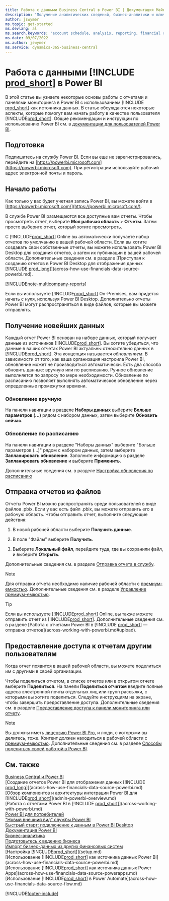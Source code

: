 ```yaml
---
title: Работа с данными Business Central в Power BI | Документация Майкрософт
description: 'Получение аналитических сведений, бизнес-аналитики и ключевых показателей эффективности из данных Business Central с помощью Power BI.'
author: jswymer
ms.topic: get-started
ms.devlang: al
ms.search.keywords: 'account schedule, analysis, reporting, financial report, business intelligence, KPI'
ms.date: 09/07/2022
ms.author: jswymer
ms.service: dynamics-365-business-central
---
```

# <a name="work-with--data-in-power-bi"></a>Работа с данными [!INCLUDE [prod_short](includes/prod_short.md)] в Power BI

В этой статье вы узнаете некоторые основы работы с отчетами и панелями мониторинга в Power BI с использованием [!INCLUDE [prod_short](includes/prod_short.md)] как источника данных. В статье обсуждаются некоторые аспекты, которые помогут вам начать работу в качестве пользователя [!INCLUDE[prod_short](includes/prod_short.md)]. Общие рекомендации и инструкции по использованию Power BI см. в [документации для пользователей Power BI](/power-bi/consumer).

## <a name="get-ready"></a>Подготовка

Подпишитесь на службу Power BI. Если вы еще не зарегистрировались, перейдите на [https://powerbi.microsoft.com](https://powerbi.microsoft.com). При регистрации используйте рабочий адрес электронной почты и пароль.

## <a name="get-started"></a>Начало работы

Как только у вас будет учетная запись Power BI, вы можете войти в [https://powerbi.microsoft.com/](https://powerbi.microsoft.com/).

В службе Power BI размещаются все доступные вам отчеты. Чтобы просмотреть отчет, выберите **Моя рабочая область** > **Отчеты**. Затем просто выберите отчет, который хотите просмотреть.

С [!INCLUDE[prod_short](includes/prod_short.md)] Online вы автоматически получаете набор отчетов по умолчанию в вашей рабочей области. Если вы хотите создавать свои собственные отчеты, вы можете использовать Power BI Desktop для создания отчетов, а затем их публикации в вашей рабочей области. Дополнительные сведения см. в разделе [Приступая к созданию отчетов в Power BI Desktop для отображения данных [!INCLUDE [prod_long](includes/prod_long.md)]](across-how-use-financials-data-source-powerbi.md).

[!INCLUDE[note-multicompany-reports](includes/note-multicompany-reports.md)]

Если вы используете [!INCLUDE[prod_short](includes/prod_short.md)] On-Premises, вам придется начать с нуля, используя Power BI Desktop. Дополнительно отчеты Power BI могут распространяться в виде файлов, которые вы можете отправлять.

## <a name="get-the-latest-data"></a>Получение новейших данных

Каждый отчет Power BI основан на наборе данных, который получает данные из источников [!INCLUDE[prod_short](includes/prod_short.md)]. Вы хотите убедиться, что данные в ваших отчетах Power BI актуальны относительно данных в [!INCLUDE[prod_short](includes/prod_short.md)]. Эта концепция называется *обновлением*.  В зависимости от того, как ваша организация настроила Power BI, обновление может не производиться автоматически. Есть два способа обновить данные: вручную или по расписанию. Ручное обновление выполняется по запросу по мере необходимости. Обновление по расписанию позволяет выполнять автоматическое обновление через определенные промежутки времени.

### <a name="refresh-manually"></a>Обновление вручную

На панели навигации в разделе **Наборы данных** выберите **Больше параметров (...)** рядом с набором данных, затем выберите **Обновить сейчас**.

### <a name="schedule-a-refresh"></a>Обновление по расписанию

На панели навигации в разделе "Наборы данных" выберите "Больше параметров (...)" рядом с набором данных, затем выберите **Запланировать обновление**. Заполните информацию в разделе **Запланировать обновление** и выберите **Применить**.

Дополнительные сведения см. в разделе [Настройка обновления по расписанию](/power-bi/connect-data/refresh-scheduled-refresh)

## <a name="upload-reports-from-files"></a><a name="upload"></a>Отправка отчетов из файлов

Отчеты Power BI можно распространять среди пользователей в виде файлов .pbix. Если у вас есть файл .pbix, вы можете отправить его в рабочую область. Чтобы отправить отчет, выполните следующие действия:

1. В новой рабочей области выберите **Получить данные**.

2. В поле "Файлы" выберите **Получить**.

3. Выберите **Локальный файл**, перейдите туда, где вы сохранили файл, и выберите **Открыть**.

Дополнительные сведения см. в разделе [Отправка отчета в службу](/power-bi/paginated-reports/paginated-reports-quickstart-aw#upload-the-report-to-the-service).

> [!NOTE]
> Для отправки отчета необходимо наличие рабочей области с [премиум-емкостью](/power-bi/service-premium-what-is). Дополнительные сведения см. в разделе [Управление премиум-емкостью](/power-bi/admin/service-premium-capacity-manage). 

> [!TIP]
> Если вы используете [!INCLUDE[prod_short](includes/prod_short.md)] Online, вы также можете отправить отчет из [!INCLUDE[prod_short](includes/prod_short.md)]. Дополнительные сведения см. в разделе [Работа с отчетами Power BI в [!INCLUDE [prod_short](includes/prod_short.md)] — отправка отчетов](across-working-with-powerbi.md#upload).

## <a name="share-reports-with-others"></a><a name="share"></a>Предоставление доступа к отчетам другим пользователям

Когда отчет появится в вашей рабочей области, вы можете поделиться им с другими в своей организации.

Чтобы поделиться отчетом, в списке отчетов или в открытом отчете выберите **Поделиться**. На панели **Поделиться отчетом** введите полные адреса электронной почты отдельных лиц или групп рассылки, с которыми вы хотите поделиться. Следуйте инструкциям на экране, чтобы завершить предоставление доступа. Дополнительные сведения см. в разделе [Предоставление доступа к панели мониторинга или отчету](/power-bi/collaborate-share/service-share-dashboards#share-a-dashboard-or-report).

> [!NOTE]
> Вы должны иметь [лицензию Power BI Pro](/power-bi/service-features-license-type), и люди, с которыми вы делитесь, тоже. Контент должен находиться в рабочей области с [премиум-емкостью](/power-bi/service-premium-what-is). Дополнительные сведения см. в разделе [Способы поделиться своей работой в Power BI](/power-bi/service-how-to-collaborate-distribute-dashboards-reports).

## <a name="see-also"></a>См. также

[Business Central и Power BI](admin-powerbi.md)  
[Создание отчетов Power BI для отображения данных [!INCLUDE [prod_long](includes/prod_long.md)]](across-how-use-financials-data-source-powerbi.md)  
[Обзор компонентов и архитектуры интеграции Power BI для [!INCLUDE[prod_short](includes/prod_short.md)]](admin-powerbi-overview.md)  
[Работа с отчетами Power BI в [!INCLUDE [prod_short](includes/prod_short.md)]](across-working-with-powerbi.md)  
[Power BI для потребителей](/power-bi/consumer/end-user-consumer)  
["Новый внешний вид" службы Power BI](/power-bi/service-new-look)  
[Быстрый старт: подключение к данным в Power BI Desktop](/power-bi/desktop-quickstart-connect-to-data)  
[Документация Power BI](/power-bi/)  
[Бизнес-аналитика](bi.md)  
[Подготовьтесь к ведению бизнеса](ui-get-ready-business.md)  
[Импорт бизнес-данных из других финансовых систем](across-import-data-configuration-packages.md)  
[Настройка [!INCLUDE[prod_short](includes/prod_short.md)]](setup.md)  
[Использование [!INCLUDE[prod_short](includes/prod_short.md)] как источника данных Power BI](across-how-use-financials-data-source-powerbi.md)  
[Использование [!INCLUDE[prod_short](includes/prod_short.md)] как источника данных Power Apps](across-how-use-financials-data-source-powerapps.md)  
[Использование [!INCLUDE[prod_short](includes/prod_short.md)] в Power Automate](across-how-use-financials-data-source-flow.md)  




[!INCLUDE[footer-include](includes/footer-banner.md)]
